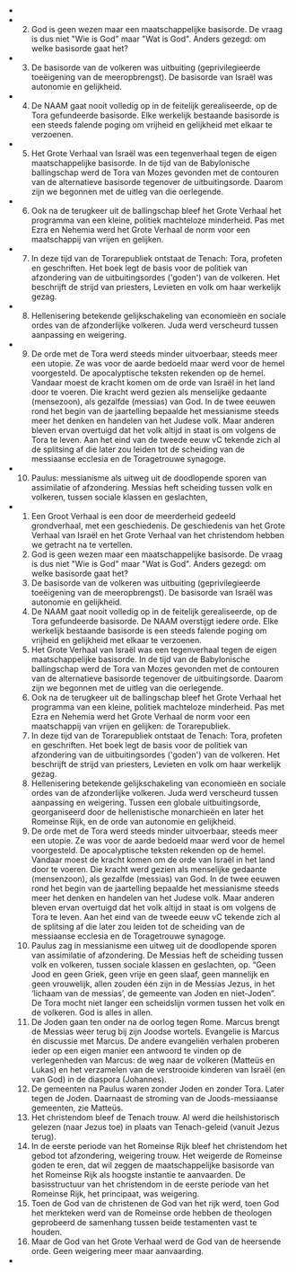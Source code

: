 -
- 2. God is geen wezen maar een maatschappelijke basisorde. De vraag is dus niet "Wie is God" maar "Wat is God". Anders gezegd: om welke basisorde gaat het?
- 3. De basisorde van de volkeren was uitbuiting (geprivilegieerde toeëigening van de meeropbrengst). De basisorde van Israël was autonomie en gelijkheid.
- 4. De NAAM gaat nooit volledig op in de feitelijk gerealiseerde, op de Tora gefundeerde basisorde. Elke werkelijk bestaande basisorde is een steeds falende poging om vrijheid en gelijkheid met elkaar te verzoenen.
- 5. Het Grote Verhaal van Israël was een tegenverhaal tegen de eigen maatschappelijke basisorde. In de tijd van de Babylonische ballingschap werd de Tora van Mozes gevonden met de contouren van de alternatieve basisorde tegenover de uitbuitingsorde. Daarom zijn we begonnen met de uitleg van die oerlegende.
- 6. Ook na de terugkeer uit de ballingschap bleef het Grote Verhaal het programma van een kleine, politiek machteloze minderheid. Pas met Ezra en Nehemia werd het Grote Verhaal de norm voor een maatschappij van vrijen en gelijken.
- 7. In deze tijd van de Torarepubliek ontstaat de Tenach: Tora, profeten en geschriften. Het boek legt de basis voor de politiek van afzondering van de uitbuitingsordes ('goden') van de volkeren. Het beschrijft de strijd van priesters, Levieten en volk om haar werkelijk gezag.
- 8. Hellenisering betekende gelijkschakeling van economieën en sociale ordes van de afzonderlijke volkeren. Juda werd verscheurd tussen aanpassing en weigering.
- 9. De orde met de Tora werd steeds minder uitvoerbaar, steeds meer een utopie. Ze was voor de aarde bedoeld maar werd voor de hemel voorgesteld. De apocalyptische teksten rekenden op de hemel. Vandaar moest de kracht komen om de orde van Israël in het land door te voeren. Die kracht werd gezien als menselijke gedaante (mensezoon), als gezalfde (messias) van God. In de twee eeuwen rond het begin van de jaartelling bepaalde het messianisme steeds meer het denken en handelen van het Judese volk. Maar anderen bleven ervan overtuigd dat het volk altijd in staat is om volgens de Tora te leven. Aan het eind van de tweede eeuw vC tekende zich al de splitsing af die later zou leiden tot de scheiding van de messiaanse ecclesia en de Toragetrouwe synagoge.
- 10. Paulus: messianisme als uitweg uit de doodlopende sporen van assimilatie of afzondering. Messias heft scheiding tussen volk en volkeren, tussen sociale klassen en geslachten,
- 1.	Een Groot Verhaal is een door de meerderheid gedeeld grondverhaal, met een geschiedenis. De geschiedenis van het Grote Verhaal van Israël en het Grote Verhaal van het christendom hebben we getracht na te vertellen. 
  2.	God is geen wezen maar een maatschappelijke basisorde. De vraag is dus niet "Wie is God" maar "Wat is God". Anders gezegd: om welke basisorde gaat het? 
  3.	De basisorde van de volkeren was uitbuiting (geprivilegieerde toeëigening van de meeropbrengst). De basisorde van Israël was autonomie en gelijkheid. 
  4.	De NAAM gaat nooit volledig op in de feitelijk gerealiseerde, op de Tora gefundeerde basisorde. De NAAM overstijgt iedere orde. Elke werkelijk bestaande basisorde is een steeds falende poging om vrijheid en gelijkheid met elkaar te verzoenen. 
  5.	Het Grote Verhaal van Israël was een tegenverhaal tegen de eigen maatschappelijke basisorde. In de tijd van de Babylonische ballingschap werd de Tora van Mozes gevonden met de contouren van de alternatieve basisorde tegenover de uitbuitingsorde. Daarom zijn we begonnen met de uitleg van die oerlegende. 
  6.	Ook na de terugkeer uit de ballingschap bleef het Grote Verhaal het programma van een kleine, politiek machteloze minderheid. Pas met Ezra en Nehemia werd het Grote Verhaal de norm voor een maatschappij van vrijen en gelijken: de Torarepubliek. 
  7.	In deze tijd van de Torarepubliek ontstaat de Tenach: Tora, profeten en geschriften. Het boek legt de basis voor de politiek van afzondering van de uitbuitingsordes ('goden') van de volkeren. Het beschrijft de strijd van priesters, Levieten en volk om haar werkelijk gezag. 
  8.	Hellenisering betekende gelijkschakeling van economieën en sociale ordes van de afzonderlijke volkeren. Juda werd verscheurd tussen aanpassing en weigering. Tussen een globale uitbuitingsorde, georganiseerd door de hellenistische monarchieën en later het Romeinse Rijk, en de orde van autonomie en gelijkheid. 
  9.	De orde met de Tora werd steeds minder uitvoerbaar, steeds meer een utopie. Ze was voor de aarde bedoeld maar werd voor de hemel voorgesteld. De apocalyptische teksten rekenden op de hemel. Vandaar moest de kracht komen om de orde van Israël in het land door te voeren. Die kracht werd gezien als menselijke gedaante (mensenzoon), als gezalfde (messias) van God. In de twee eeuwen rond het begin van de jaartelling bepaalde het messianisme steeds meer het denken en handelen van het Judese volk. Maar anderen bleven ervan overtuigd dat het volk altijd in staat is om volgens de Tora te leven. Aan het eind van de tweede eeuw vC tekende zich al de splitsing af die later zou leiden tot de scheiding van de messiaanse ecclesia en de Toragetrouwe synagoge. 
  10.	Paulus zag in messianisme een uitweg uit de doodlopende sporen van assimilatie of afzondering. De Messias heft de scheiding tussen volk en volkeren, tussen sociale klassen en geslachten, op. “Geen Jood en geen Griek, geen vrije en geen slaaf, geen mannelijk en geen vrouwelijk, allen zouden één zijn in de Messias Jezus, in het ‘lichaam van de messias’, de gemeente van Joden en niet-Joden”. De Tora mocht niet langer een scheidslijn vormen tussen het volk en de volkeren. God is alles in allen. 
  11.	De Joden gaan ten onder na de oorlog tegen Rome. Marcus brengt de Messias weer terug bij zijn Joodse wortels. Evangelie is Marcus én discussie met Marcus. De andere evangeliën verhalen proberen ieder op een eigen manier een antwoord te vinden op de verlegenheden van Marcus: de weg naar de volkeren (Matteüs en Lukas) en het verzamelen van de verstrooide kinderen van Israël (en van God) in de diaspora (Johannes).
  12.	De gemeenten na Paulus waren zonder Joden en zonder Tora. Later tegen de Joden. Daarnaast de stroming van de Joods-messiaanse gemeenten, zie Matteüs. 
  13.	Het christendom bleef de Tenach trouw. Al werd die heilshistorisch gelezen (naar Jezus toe) in plaats van Tenach-geleid (vanuit Jezus terug). 
  14.	In de eerste periode van het Romeinse Rijk bleef het christendom het gebod tot afzondering, weigering trouw. Het weigerde de Romeinse goden te eren, dat wil zeggen de maatschappelijke basisorde van het Romeinse Rijk als hoogste instantie te aanvaarden. De basisstructuur van het christendom in de eerste periode van het Romeinse Rijk, het principaat, was weigering. 
  15.	Toen de God van de christenen de God van het rijk werd, toen God het merkteken werd van de Romeinse orde hebben de theologen geprobeerd de samenhang tussen beide testamenten vast te houden. 
  16.	Maar de God van het Grote Verhaal werd de God van de heersende orde. Geen weigering meer maar aanvaarding.
-